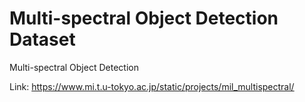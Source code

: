 # Multi-spectral Object Detection Dataset

Multi-spectral Object Detection

Link: https://www.mi.t.u-tokyo.ac.jp/static/projects/mil_multispectral/
